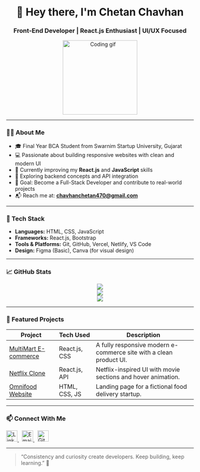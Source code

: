 <h1 align="center">👋 Hey there, I'm Chetan Chavhan</h1>
<h3 align="center">Front-End Developer | React.js Enthusiast | UI/UX Focused</h3>

<p align="center">
  <img src="https://media.giphy.com/media/QssGEmpkyEOhBCb7e1/giphy.gif" width="200" alt="Coding gif" />
</p>

---

### 👨‍💻 About Me

- 🎓 Final Year BCA Student from Swarnim Startup University, Gujarat
- 💻 Passionate about building responsive websites with clean and modern UI
- 🌱 Currently improving my **React.js** and **JavaScript** skills
- 🧠 Exploring backend concepts and API integration
- 🎯 Goal: Become a Full-Stack Developer and contribute to real-world projects
- 📬 Reach me at: **chavhanchetan470@gmail.com**

---

### 🔧 Tech Stack

- **Languages:** HTML, CSS, JavaScript  
- **Frameworks:** React.js, Bootstrap  
- **Tools & Platforms:** Git, GitHub, Vercel, Netlify, VS Code  
- **Design:** Figma (Basic), Canva (for visual design)

---

### 📈 GitHub Stats

<p align="center">
  <img src="https://github-readme-stats.vercel.app/api?username=Chetanchavhan&show_icons=true&theme=github_dark&hide_title=false" />
  <br/>
  <img src="https://github-readme-streak-stats.herokuapp.com?user=Chetanchavhan&theme=github-dark" />
  <br/>
  <img src="https://github-readme-stats.vercel.app/api/top-langs/?username=Chetanchavhan&layout=compact&theme=github_dark" />
</p>

---

### 💼 Featured Projects

| Project | Tech Used | Description |
|--------|-----------|-------------|
| [MultiMart E-commerce](https://multimartecommerce.vercel.app/) | React.js, CSS | A fully responsive modern e-commerce site with a clean product UI. |
| [Netflix Clone](https://netflix-six-brown.vercel.app/) | React.js, API | Netflix-inspired UI with movie sections and hover animation. |
| [Omnifood Website](https://chetanchavhan.github.io/ominifoodweb/) | HTML, CSS, JS | Landing page for a fictional food delivery startup. |

---

### 📫 Connect With Me

<p>
  <a href="https://www.linkedin.com/in/chetan-chavhan-244319280/" target="_blank">
    <img src="https://cdn.jsdelivr.net/gh/devicons/devicon/icons/linkedin/linkedin-original.svg" alt="LinkedIn" width="30" />
  </a>
  &nbsp;
  <a href="mailto:chavhanchetan470@gmail.com">
    <img src="https://cdn-icons-png.flaticon.com/512/732/732200.png" alt="Email" width="30" />
  </a>
  &nbsp;
  <a href="https://github.com/Chetanchavhan" target="_blank">
    <img src="https://cdn-icons-png.flaticon.com/512/733/733553.png" alt="GitHub" width="30" />
  </a>
</p>

---

> “Consistency and curiosity create developers. Keep building, keep learning.” 🚀

